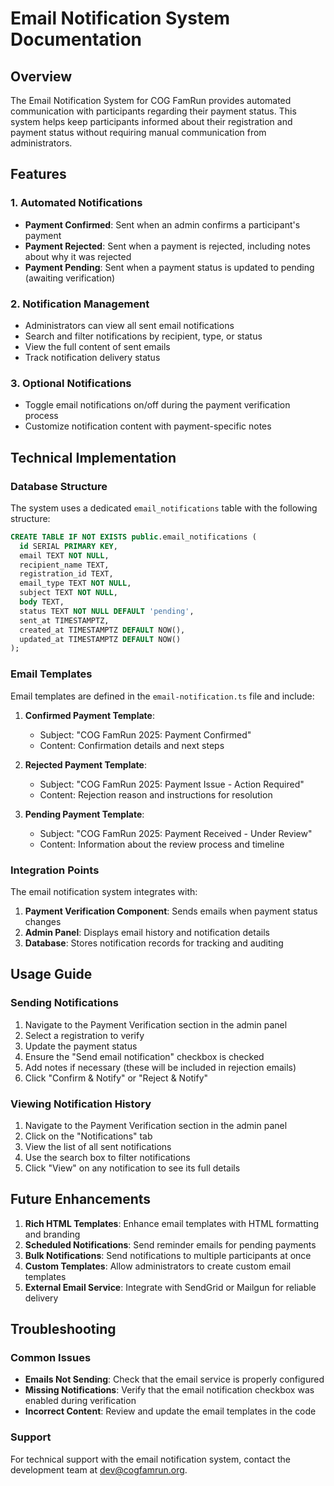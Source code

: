 # Email Notification System Documentation

## Overview
The Email Notification System for COG FamRun provides automated communication with participants regarding their payment status. This system helps keep participants informed about their registration and payment status without requiring manual communication from administrators.

## Features

### 1. Automated Notifications
- **Payment Confirmed**: Sent when an admin confirms a participant's payment
- **Payment Rejected**: Sent when a payment is rejected, including notes about why it was rejected
- **Payment Pending**: Sent when a payment status is updated to pending (awaiting verification)

### 2. Notification Management
- Administrators can view all sent email notifications
- Search and filter notifications by recipient, type, or status
- View the full content of sent emails
- Track notification delivery status

### 3. Optional Notifications
- Toggle email notifications on/off during the payment verification process
- Customize notification content with payment-specific notes

## Technical Implementation

### Database Structure
The system uses a dedicated `email_notifications` table with the following structure:

```sql
CREATE TABLE IF NOT EXISTS public.email_notifications (
  id SERIAL PRIMARY KEY,
  email TEXT NOT NULL,
  recipient_name TEXT,
  registration_id TEXT,
  email_type TEXT NOT NULL,
  subject TEXT NOT NULL,
  body TEXT,
  status TEXT NOT NULL DEFAULT 'pending',
  sent_at TIMESTAMPTZ,
  created_at TIMESTAMPTZ DEFAULT NOW(),
  updated_at TIMESTAMPTZ DEFAULT NOW()
);
```

### Email Templates
Email templates are defined in the `email-notification.ts` file and include:

1. **Confirmed Payment Template**:
   - Subject: "COG FamRun 2025: Payment Confirmed"
   - Content: Confirmation details and next steps

2. **Rejected Payment Template**:
   - Subject: "COG FamRun 2025: Payment Issue - Action Required"
   - Content: Rejection reason and instructions for resolution

3. **Pending Payment Template**:
   - Subject: "COG FamRun 2025: Payment Received - Under Review"
   - Content: Information about the review process and timeline

### Integration Points
The email notification system integrates with:

1. **Payment Verification Component**: Sends emails when payment status changes
2. **Admin Panel**: Displays email history and notification details
3. **Database**: Stores notification records for tracking and auditing

## Usage Guide

### Sending Notifications

1. Navigate to the Payment Verification section in the admin panel
2. Select a registration to verify
3. Update the payment status
4. Ensure the "Send email notification" checkbox is checked
5. Add notes if necessary (these will be included in rejection emails)
6. Click "Confirm & Notify" or "Reject & Notify"

### Viewing Notification History

1. Navigate to the Payment Verification section in the admin panel
2. Click on the "Notifications" tab
3. View the list of all sent notifications
4. Use the search box to filter notifications
5. Click "View" on any notification to see its full details

## Future Enhancements

1. **Rich HTML Templates**: Enhance email templates with HTML formatting and branding
2. **Scheduled Notifications**: Send reminder emails for pending payments
3. **Bulk Notifications**: Send notifications to multiple participants at once
4. **Custom Templates**: Allow administrators to create custom email templates
5. **External Email Service**: Integrate with SendGrid or Mailgun for reliable delivery

## Troubleshooting

### Common Issues
- **Emails Not Sending**: Check that the email service is properly configured
- **Missing Notifications**: Verify that the email notification checkbox was enabled during verification
- **Incorrect Content**: Review and update the email templates in the code

### Support
For technical support with the email notification system, contact the development team at dev@cogfamrun.org.
